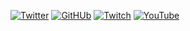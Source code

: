 [![Twitter](https://img.shields.io/twitter/follow/traymcnet?color=%231DA1F2&logo=twitter&style=for-the-badge)](https://twitter.com/TrayMCnet)
[![GitHUb](https://img.shields.io/github/followers/TrayMCnet?color=121917&logo=github&style=for-the-badge)](https://github.com/TrayMCnet)
[![Twitch](https://img.shields.io/twitch/status/TrayMCnet?color=6441A5&logo=twitch&style=for-the-badge)](https://github.com/TrayMCnet)
[![YouTube](https://img.shields.io/youtube/channel/subscribers/UCb_AtuZucKnO8HGi-Za3dWg?color=%20%23c4302b&logo=youtube&style=for-the-badge)](https://www.youtube.com/channel/UCb_AtuZucKnO8HGi-Za3dWg)
